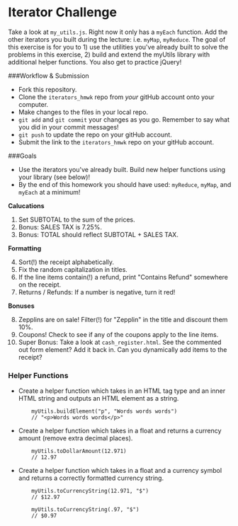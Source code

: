 # Iterator Challenge

Take a look at `my_utils.js`. Right now it only has a `myEach` function. Add the other iterators you built during the lecture: i.e. `myMap`, `myReduce`. The goal of this exercise is for you to 1) use the utilities you've already built to solve the problems in this exercise, 2) build and extend the myUtils library with additional helper functions. You also get to practice jQuery!

###Workflow & Submission
* Fork this repository.
* Clone the `iterators_hmwk` repo from *your* gitHub account onto your computer.
* Make changes to the files in your local repo.
* `git add` and `git commit` your changes as you go.  Remember to say what you did in your commit messages!
* `git push` to update the repo on your gitHub account.
* Submit the link to the `iterators_hmwk` repo on your gitHub account.

###Goals

* Use the iterators you've already built. Build new helper functions using your library (see below)!
* By the end of this homework you should have used: `myReduce`, `myMap`, and `myEach` at a minimum!


**Calucations**

1. Set SUBTOTAL to the sum of the prices.
2. Bonus: SALES TAX is 7.25%.
3. Bonus: TOTAL should reflect SUBTOTAL + SALES TAX.

**Formatting**

4. Sort(!) the receipt alphabetically.
5. Fix the random capitalization in titles.
6. If the line items contain(!) a refund, print "Contains Refund" somewhere on the receipt.
7. Returns / Refunds: If a number is negative, turn it red!

**Bonuses**

8. Zepplins are on sale! Filter(!) for "Zepplin" in the title and discount them 10%.
9. Coupons! Check to see if any of the coupons apply to the line items.
10. Super Bonus: Take a look at `cash_register.html`. See the commented out form element? Add it back in. Can you dynamically add items to the receipt?

### Helper Functions

* Create a helper function which takes in an HTML tag type and an inner HTML string and outputs an HTML element as a string.
    ```
        myUtils.buildElement("p", "Words words words")
        // "<p>Words words words</p>"
    ```

* Create a helper function which takes in a float and returns a currency amount (remove extra decimal places).
    ```
        myUtils.toDollarAmount(12.971)
        // 12.97
    ```

* Create a helper function which takes in a float and a currency symbol and returns a correctly formatted currency string.
    ```
        myUtils.toCurrencyString(12.971, "$")
        // $12.97

        myUtils.toCurrencyString(.97, "$")
        // $0.97
    ```
